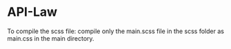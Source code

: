 # API-Law

To compile the scss file:
compile only the main.scss file in the scss folder as main.css in the main directory.
